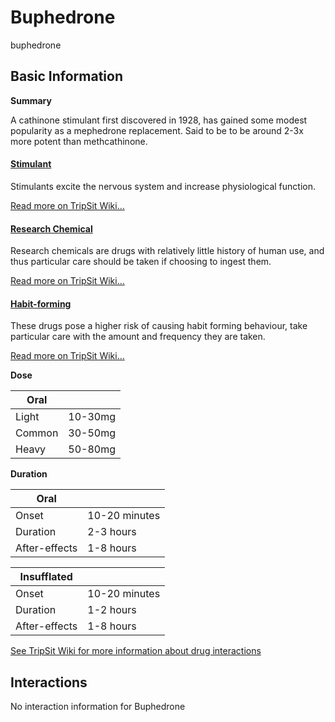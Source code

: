# Buphedrone

buphedrone

## Basic Information

**Summary**

A cathinone stimulant first discovered in 1928, has gained some modest popularity as a mephedrone replacement. Said to be to be around 2-3x more potent than methcathinone.

#### [Stimulant](/category/stimulant)

Stimulants excite the nervous system and increase physiological function.

[Read more on TripSit Wiki...](#{category.wiki})

#### [Research Chemical](/category/research-chemical)

Research chemicals are drugs with relatively little history of human use, and thus particular care should be taken if choosing to ingest them.

[Read more on TripSit Wiki...](#{category.wiki})

#### [Habit-forming](/category/habit-forming)

These drugs pose a higher risk of causing habit forming behaviour, take particular care with the amount and frequency they are taken.

[Read more on TripSit Wiki...](#{category.wiki})

**Dose**

| Oral   |         |
| ------ | ------- |
| Light  | 10-30mg |
| Common | 30-50mg |
| Heavy  | 50-80mg |

**Duration**

| Oral          |               |
| ------------- | ------------- |
| Onset         | 10-20 minutes |
| Duration      | 2-3 hours     |
| After-effects | 1-8 hours     |

| Insufflated   |               |
| ------------- | ------------- |
| Onset         | 10-20 minutes |
| Duration      | 1-2 hours     |
| After-effects | 1-8 hours     |

[See TripSit Wiki for more information about drug interactions](http://combo.tripsit.me/)

## Interactions

No interaction information for Buphedrone